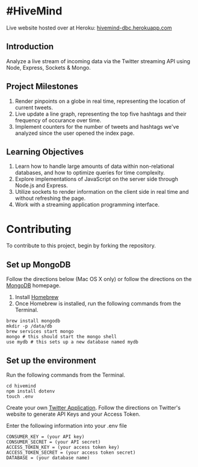# #HiveMind
Live website hosted over at Heroku: [hivemind-dbc.herokuapp.com](hivemind-dbc.herokuapp.com)

## Introduction

Analyze a live stream of incoming data via the Twitter streaming API using Node, Express, Sockets & Mongo.

## Project Milestones

1. Render pinpoints on a globe in real time, representing the location of current tweets.
2. Live update a line graph, representing the top five hashtags and their frequency of occurance over time.
3. Implement counters for the number of tweets and hashtags we've analyzed since the user opened the index page.

## Learning Objectives

1. Learn how to handle large amounts of data within non-relational databases, and how to optimize queries for time complexity.
2. Explore implementations of JavaScript on the server side through Node.js and Express.
3. Utilize sockets to render information on the client side in real time and without refreshing the page.
4. Work with a streaming application programming interface.

# Contributing

To contribute to this project, begin by forking the repository.

## Set up MongoDB

Follow the directions below (Mac OS X only) or follow the directions on the [MongoDB](http://docs.mongodb.org/manual/tutorial/install-mongodb-on-os-x/) homepage.

1. Install [Homebrew](http://brew.sh/)
2. Once Homebrew is installed, run the following commands from the Terminal.
```
brew install mongodb
mkdir -p /data/db
brew services start mongo
mongo # this should start the mongo shell
use mydb # this sets up a new database named mydb
```
## Set up the environment

Run the following commands from the Terminal.
```
cd hivemind
npm install dotenv
touch .env
```

Create your own [Twitter Application](https://apps.twitter.com/).  Follow the directions on Twitter's website to generate API Keys and your Access Token.

Enter the following information into your .env file
```
CONSUMER_KEY = (your API key)
CONSUMER_SECRET = (your API secret)
ACCESS_TOKEN_KEY = (your access token key)
ACCESS_TOKEN_SECRET = (your access token secret)
DATABASE = (your database name)
```
